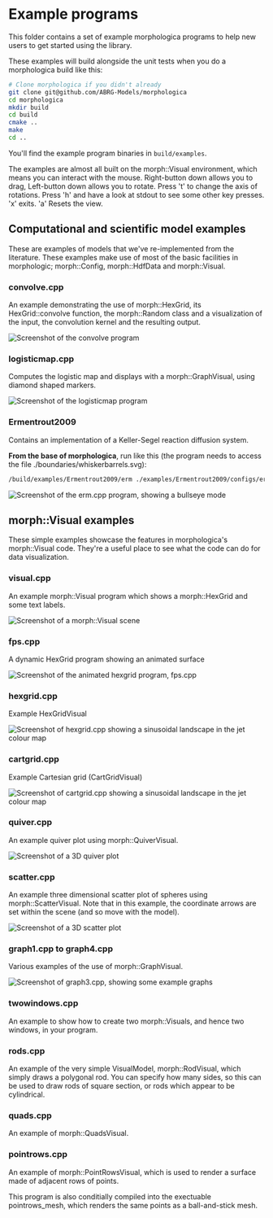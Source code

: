 # Example programs

This folder contains a set of example morphologica programs to help
new users to get started using the library.

These examples will build alongside the unit tests when you do a
morphologica build like this:

```bash
# Clone morphologica if you didn't already
git clone git@github.com/ABRG-Models/morphologica
cd morphologica
mkdir build
cd build
cmake ..
make
cd ..
```
You'll find the example program binaries in `build/examples`.

The examples are almost all built on the morph::Visual environment,
which means you can interact with the mouse. Right-button down allows
you to drag, Left-button down allows you to rotate. Press 't' to
change the axis of rotations. Press 'h' and have a look at stdout to
see some other key presses. 'x' exits. 'a' Resets the view.

## Computational and scientific model examples

These are examples of models that we've re-implemented from the
literature. These examples make use of most of the basic facilities in
morphologic; morph::Config, morph::HdfData and morph::Visual.

### convolve.cpp

An example demonstrating the use of morph::HexGrid, its
HexGrid::convolve function, the morph::Random class and a
visualization of the input, the convolution kernel and the resulting
output.

![Screenshot of the convolve program](https://github.com/ABRG-Models/morphologica/blob/main/examples/screenshots/convolve.png?raw=true)

### logisticmap.cpp

Computes the logistic map and displays with a morph::GraphVisual, using diamond shaped markers.

![Screenshot of the logisticmap program](https://github.com/ABRG-Models/morphologica/blob/main/examples/screenshots/logisticmap.png?raw=true)

### Ermentrout2009

Contains an implementation of a Keller-Segel reaction diffusion system.

**From the base of morphologica**, run like this (the program needs to access the file ./boundaries/whiskerbarrels.svg):

```bash
/build/examples/Ermentrout2009/erm ./examples/Ermentrout2009/configs/erm.json
```

![Screenshot of the erm.cpp program, showing a bullseye mode](https://github.com/ABRG-Models/morphologica/blob/main/examples/screenshots/erm.png?raw=true)

## morph::Visual examples

These simple examples showcase the features in morphologica's
morph::Visual code. They're a useful place to see what the code can do
for data visualization.

### visual.cpp

An example morph::Visual program which shows a morph::HexGrid and some
text labels.

![Screenshot of a morph::Visual scene](https://github.com/ABRG-Models/morphologica/blob/main/examples/screenshots/visual.png?raw=true)

### fps.cpp

A dynamic HexGrid program showing an animated surface

![Screenshot of the animated hexgrid program, fps.cpp](https://github.com/ABRG-Models/morphologica/blob/main/examples/screenshots/fps.png?raw=true)

### hexgrid.cpp

Example HexGridVisual

![Screenshot of hexgrid.cpp showing a sinusoidal landscape in the jet colour map](https://github.com/ABRG-Models/morphologica/blob/main/examples/screenshots/hexgrid.png?raw=true)

### cartgrid.cpp

Example Cartesian grid (CartGridVisual)

![Screenshot of cartgrid.cpp showing a sinusoidal landscape in the jet colour map](https://github.com/ABRG-Models/morphologica/blob/main/examples/screenshots/cartgrid.png?raw=true)

### quiver.cpp

An example quiver plot using morph::QuiverVisual.

![Screenshot of a 3D quiver plot](https://github.com/ABRG-Models/morphologica/blob/main/examples/screenshots/quiver.png?raw=true)

### scatter.cpp

An example three dimensional scatter plot of spheres using
morph::ScatterVisual. Note that in this example, the coordinate arrows
are set within the scene (and so move with the model).

![Screenshot of a 3D scatter plot](https://github.com/ABRG-Models/morphologica/blob/main/examples/screenshots/scatter.png?raw=true)

### graph1.cpp to graph4.cpp

Various examples of the use of morph::GraphVisual.

![Screenshot of graph3.cpp, showing some example graphs](https://github.com/ABRG-Models/morphologica/blob/main/examples/screenshots/graph3.png?raw=true)

### twowindows.cpp

An example to show how to create two morph::Visuals, and hence two
windows, in your program.

### rods.cpp

An example of the very simple VisualModel, morph::RodVisual, which
simply draws a polygonal rod. You can specify how many sides, so this
can be used to draw rods of square section, or rods which appear to be
cylindrical.

### quads.cpp

An example of morph::QuadsVisual.

### pointrows.cpp

An example of morph::PointRowsVisual, which is used to render a
surface made of adjacent rows of points.

This program is also conditially compiled into the exectuable
pointrows_mesh, which renders the same points as a ball-and-stick
mesh.
